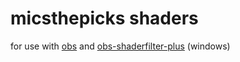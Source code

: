 # micsthepicks shaders

for use with [obs](https://obsproject.com/) and [obs-shaderfilter-plus](https://github.com/Limeth/obs-shaderfilter-plus) (windows)